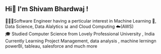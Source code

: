 ## Hi👋 I'm Shivam Bhardwaj ! 

🧑🏽‍💻Software Engineer having a perticular interest in Machine Learning 🤖, Data Science, Data Alalytics 📊 and Cloud Computing ☁️(AWS)<br/>
🎓 Studied Computer Science from Lovely Professional University , India<br/>
    Currently Learning Project Management, data analysis , machine lerningn powerBI, tableau, salesforce and much more<br/>
